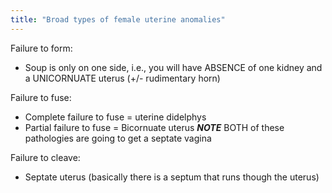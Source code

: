 ```yaml
---
title: "Broad types of female uterine anomalies"
---
```

Failure to form:
- Soup is only on one side, i.e., you will have ABSENCE of one kidney and a UNICORNUATE uterus (+/- rudimentary horn)

Failure to fuse:
- Complete failure to fuse = uterine didelphys
- Partial failure to fuse = Bicornuate uterus
*<b>NOTE</b>* BOTH of these pathologies are going to get a septate vagina 

Failure to cleave:
- Septate uterus (basically there is a septum that runs though the uterus)

